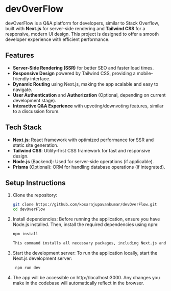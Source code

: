 # devOverFlow

devOverFlow is a Q&A platform for developers, similar to Stack Overflow, built with **Next.js** for server-side rendering and **Tailwind CSS** for a responsive, modern UI design. This project is designed to offer a smooth developer experience with efficient performance.

## Features

- **Server-Side Rendering (SSR)** for better SEO and faster load times.
- **Responsive Design** powered by Tailwind CSS, providing a mobile-friendly interface.
- **Dynamic Routing** using Next.js, making the app scalable and easy to navigate.
- **User Authentication** and **Authorization** (Optional, depending on current development stage).
- **Interactive Q&A Experience** with upvoting/downvoting features, similar to a discussion forum.

## Tech Stack

- **Next.js**: React framework with optimized performance for SSR and static site generation.
- **Tailwind CSS**: Utility-first CSS framework for fast and responsive design.
- **Node.js** (Backend): Used for server-side operations (if applicable).
- **Prisma** (Optional): ORM for handling database operations (if integrated).

## Setup Instructions

1. Clone the repository:
   ```bash
   git clone https://github.com/kosarajupavankumar/devOverFlow.git
   cd devOverFlow

2. Install dependencies:
    Before running the application, ensure you have Node.js installed. Then, install the required dependencies using npm:
    ```bash
    npm install

    This command installs all necessary packages, including Next.js and Tailwind CSS.

3. Start the development server:
    To run the application locally, start the Next.js development server:
     ```bash
      npm run dev

 4. The app will be accessible on http://localhost:3000. Any changes you make in the codebase will automatically reflect in the browser.




